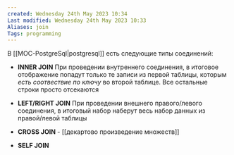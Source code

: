 ```yaml
---
created: Wednesday 24th May 2023 10:34
Last modified: Wednesday 24th May 2023 10:33
Aliases: join
Tags: programming
---
```


В [[MOC-PostgreSql|postgresql]] есть следующие типы соединений:
- **INNER JOIN**
При проведении внутреннего соединения, в итоговое отображение попадут только те записи из первой таблицы, которым *есть соотвествие по ключу* во второй таблице. Все остальные строки просто отсекаются
- **LEFT/RIGHT JOIN**
При проведении внешнего правого/левого соединения, в итоговый набор наберут весь набор данных из правой/левой таблицы

- **CROSS JOIN** - [[декартово произведение множеств]]
- **SELF JOIN**

